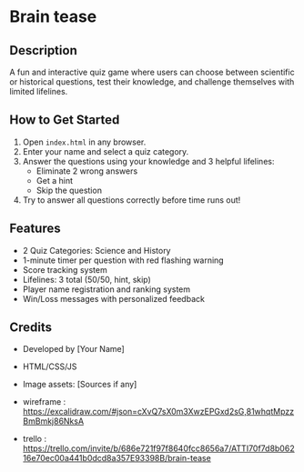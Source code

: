 # Brain tease

## Description
A fun and interactive quiz game where users can choose between scientific or historical questions, test their knowledge, and challenge themselves with limited lifelines.

## How to Get Started
1. Open `index.html` in any browser.
2. Enter your name and select a quiz category.
3. Answer the questions using your knowledge and 3 helpful lifelines:
   - Eliminate 2 wrong answers
   - Get a hint
   - Skip the question
4. Try to answer all questions correctly before time runs out!

## Features
- 2 Quiz Categories: Science and History
- 1-minute timer per question with red flashing warning
- Score tracking system
- Lifelines: 3 total (50/50, hint, skip)
- Player name registration and ranking system
- Win/Loss messages with personalized feedback

## Credits
- Developed by [Your Name]
- HTML/CSS/JS
- Image assets: [Sources if any]

- wireframe : https://excalidraw.com/#json=cXvQ7sX0m3XwzEPGxd2sG,81whqtMpzzBmBmkj86NksA
- trello : https://trello.com/invite/b/686e721f97f8640fcc8656a7/ATTI70f7d8b06216e70ec00a441b0dcd8a357E93398B/brain-tease

